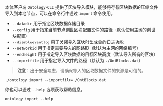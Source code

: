 
本体客户端 `Ontology-CLI` 提供了区块导入模块，能够将存有区块数据的压缩文件导入到本地节点，可以在命令行中通过 `import` 命令使用。

- `--datadir` 用于指定区块数据存储目录
- `--config` 用于指定当前节点创世区块配置文件的路径（默认使用主网的创世块配置）
- `--disableeventlog` 用于关闭导入区块时生成合约日志功能
- `--networkid` 用于指定需要导入的网路ID（默认为主网的网络编号）
- `--endheight` 用于指定导入区块数据的目标区块高度（默认导入所有的区块）
- `--importfile` 用于指定导入文件的路径（默认为 `./OntBlocks.dat`）

> **注意**：出于安全考虑，请确保导入的区块数据文件的来源是可信的。

```shell
./ontology import --importfile=./OntBlocks.dat
```

你也可以通过 `--help` 选项获取帮助信息。

```shell
ontology import --help
```
